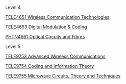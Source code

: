 Level 4

[TELE4651 Wireless Communication Technologies](TELE4651/TELE4651%20Wireless%20Communication%20Technologies.md)

[TELE4653 Digital Modulation & Coding](TELE4653/TELE4653%20Digital%20Modulation%20&%20Coding.md)

[PHTN4661 Optical Circuits and Fibres](PHTN4661/PHTN4661%20Optical%20Circuits%20and%20Fibres.md)  

Level 5

[TELE9753 Advanced Wireless Communications](TELE9753/TELE9753%20Advanced%20Wireless%20Communications.md)

[TELE9754 Coding and Information Theory](TELE9754/TELE9754%20Coding%20and%20Information%20Theory.md)

[TELE9755 Microwave Circuits, Theory and Techniques](TELE9755/TELE9755%20Microwave%20Circuits,%20Theory%20and%20Techniques.md)